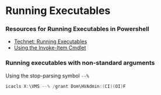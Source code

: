 # Running Executables

### Resources for Running Executables in Powershell

- [Technet: Running Executables](http://social.technet.microsoft.com/wiki/contents/articles/7703.powershell-running-executables.aspx)
- [Using the Invoke-Item Cmdlet](https://technet.microsoft.com/en-us/library/ee176882.aspx?f=255&MSPPError=-2147217396)

### Running executables with non-standard arguments

Using the stop-parsing symbol `--%`

```powershell
icacls X:\VMS --% /grant Dom\HVAdmin:(CI)(OI)F
```


